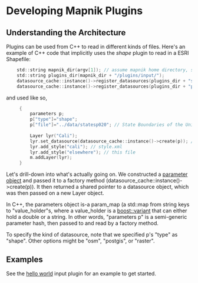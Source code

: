 # Developing Mapnik Plugins

## Understanding the Architecture

Plugins can be used from C++ to read in different kinds of files. Here's an example of C++ code that implicitly uses the _shape_ plugin to read in a ESRI Shapefile:

```c
    std::string mapnik_dir(argv[1]); // assume mapnik home directory, such as "~/src/mapnik" passed in
    std::string plugins_dir(mapnik_dir + "/plugins/input/");
    datasource_cache::instance()->register_datasources(plugins_dir + "shape"); // ESRI SHP support
    datasource_cache::instance()->register_datasources(plugins_dir + "postgis"); // PostGIS integration
```

and used like so,

```c
     {
         parameters p;
         p["type"]="shape";
         p["file"]="../data/statesp020"; // State Boundaries of the United States [SHP]
    
         Layer lyr("Cali");
         lyr.set_datasource(datasource_cache::instance()->create(p)); // Note use of datasource_cache factory method here!
         lyr.add_style("cali"); // style.xml
         lyr.add_style("elsewhere"); // this file
         m.addLayer(lyr);
     }
```

Let's drill-down into what's actually going on. We constructed a [parameter object](https://github.com/mapnik/mapnik/blob/master/include/mapnik/params.hpp) and passed it to a factory method (datasource_cache::instance()->create(p)). It then returned a shared pointer to a datasource object, which was then passed on a new Layer object.

In C++, the parameters object is-a param_map (a std::map from string keys to "value_holder"s, where a value_holder is a [boost::variant](http://www.boost.org/doc/libs/1_36_0/doc/html/variant.html#variant.intro) that can either hold a double or a string. In other words, "parameters p" is a semi-generic parameter hash, then passed to and read by a factory method.

To specify the kind of datasource, note that we specified p's "type" as "shape". Other options might be "osm", "postgis", or "raster".

## Examples

See the [hello world](https://github.com/mapnik/hello-world-input-plugin) input plugin for an example to get started.
